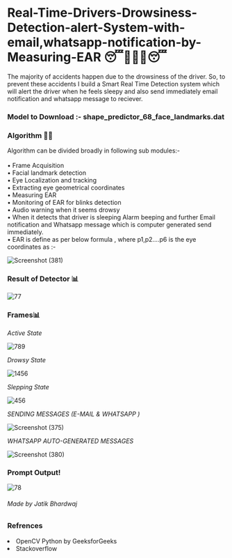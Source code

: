 # Real-Time-Drivers-Drowsiness-Detection-alert-System-with-email,whatsapp-notification-by-Measuring-EAR 😴🚨🚗🚨😴 

The majority of accidents happen due to the drowsiness of the driver. So, to prevent these accidents I build a Smart Real Time Detection system which will alert the driver when he feels sleepy and also send immediately email notification and whatsapp message to reciever.
### Model to Download :- shape_predictor_68_face_landmarks.dat
### Algorithm 👨‍🔬
Algorithm can be divided broadly in following sub modules:- <br>
<br>
• Frame Acquisition<br>
• Facial landmark detection <br>
• Eye Localization and tracking<br> 
• Extracting eye geometrical coordinates<br>
• Measuring EAR<br> 
• Monitoring of EAR for blinks detection<br> 
• Audio warning when it seems drowsy<br>
• When it detects that driver is sleeping Alarm beeping and 
further Email notification and Whatsapp message which is 
computer generated send immediately.<br>
• EAR is define as per below formula , where p1,p2….p6 is the eye 
coordinates as :-<br>

![Screenshot (381)](https://user-images.githubusercontent.com/84679377/202909864-03c71c7d-9550-4168-9ea5-42d8de7bd990.png)

### Result of Detector 📊
![77](https://user-images.githubusercontent.com/84679377/202909952-67db5111-50d5-4512-b0bd-41a28f96db0f.png)
### Frames📊
_Active State_

![789](https://user-images.githubusercontent.com/84679377/202910163-bb674632-9a30-4846-9ab1-d936424c2b0a.png)

_Drowsy State_

![1456](https://user-images.githubusercontent.com/84679377/202910210-f9600445-d4b8-43cd-a98e-065424ed2b2a.png)

_Slepping State_

![456](https://user-images.githubusercontent.com/84679377/202910220-f17a56f6-96e8-4aab-bd50-8b38fb294ee8.png)

_SENDING MESSAGES (E-MAIL & WHATSAPP )_

![Screenshot (375)](https://user-images.githubusercontent.com/84679377/202910317-3009d2fc-9b7f-4586-824b-e61ea9d70799.png)

_WHATSAPP AUTO-GENERATED MESSAGES_

![Screenshot (380)](https://user-images.githubusercontent.com/84679377/202910334-aad28707-c3ff-4f64-8ede-0d0dea5ad040.png)

### Prompt Output!

![78](https://user-images.githubusercontent.com/84679377/202910555-d039c638-2801-43a7-a471-d29d4ee55a97.png)


###### Made by Jatik Bhardwaj
### Refrences

<li> OpenCV Python by GeeksforGeeks 
<li> Stackoverflow



